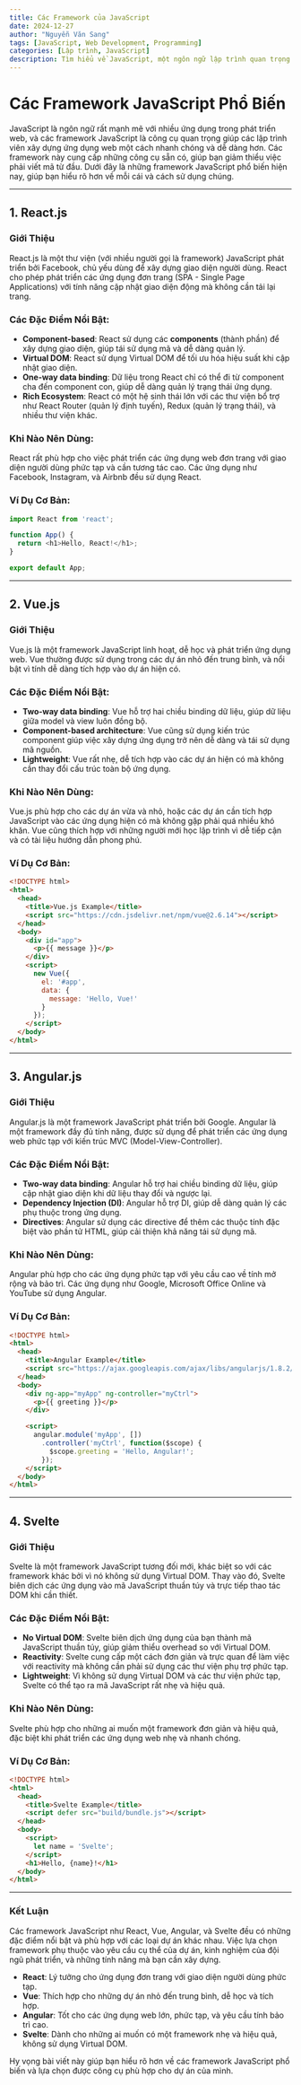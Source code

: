 ```yaml
---
title: Các Framework của JavaScript
date: 2024-12-27
author: "Nguyễn Văn Sang"
tags: [JavaScript, Web Development, Programming]
categories: [Lập trình, JavaScript]
description: Tìm hiểu về JavaScript, một ngôn ngữ lập trình quan trọng trong phát triển web hiện đại.
---
```

# Các Framework JavaScript Phổ Biến

JavaScript là ngôn ngữ rất mạnh mẽ với nhiều ứng dụng trong phát triển web, và các framework JavaScript là công cụ quan trọng giúp các lập trình viên xây dựng ứng dụng web một cách nhanh chóng và dễ dàng hơn. Các framework này cung cấp những công cụ sẵn có, giúp bạn giảm thiểu việc phải viết mã từ đầu. Dưới đây là những framework JavaScript phổ biến hiện nay, giúp bạn hiểu rõ hơn về mỗi cái và cách sử dụng chúng.

---

## 1. React.js

### Giới Thiệu
React.js là một thư viện (với nhiều người gọi là framework) JavaScript phát triển bởi Facebook, chủ yếu dùng để xây dựng giao diện người dùng. React cho phép phát triển các ứng dụng đơn trang (SPA - Single Page Applications) với tính năng cập nhật giao diện động mà không cần tải lại trang.

### Các Đặc Điểm Nổi Bật:
- **Component-based**: React sử dụng các **components** (thành phần) để xây dựng giao diện, giúp tái sử dụng mã và dễ dàng quản lý.
- **Virtual DOM**: React sử dụng Virtual DOM để tối ưu hóa hiệu suất khi cập nhật giao diện.
- **One-way data binding**: Dữ liệu trong React chỉ có thể đi từ component cha đến component con, giúp dễ dàng quản lý trạng thái ứng dụng.
- **Rich Ecosystem**: React có một hệ sinh thái lớn với các thư viện bổ trợ như React Router (quản lý định tuyến), Redux (quản lý trạng thái), và nhiều thư viện khác.

### Khi Nào Nên Dùng:
React rất phù hợp cho việc phát triển các ứng dụng web đơn trang với giao diện người dùng phức tạp và cần tương tác cao. Các ứng dụng như Facebook, Instagram, và Airbnb đều sử dụng React.

### Ví Dụ Cơ Bản:
```js
import React from 'react';

function App() {
  return <h1>Hello, React!</h1>;
}

export default App;
```

---

## 2. Vue.js

### Giới Thiệu
Vue.js là một framework JavaScript linh hoạt, dễ học và phát triển ứng dụng web. Vue thường được sử dụng trong các dự án nhỏ đến trung bình, và nổi bật vì tính dễ dàng tích hợp vào dự án hiện có.

### Các Đặc Điểm Nổi Bật:
- **Two-way data binding**: Vue hỗ trợ hai chiều binding dữ liệu, giúp dữ liệu giữa model và view luôn đồng bộ.
- **Component-based architecture**: Vue cũng sử dụng kiến trúc component giúp việc xây dựng ứng dụng trở nên dễ dàng và tái sử dụng mã nguồn.
- **Lightweight**: Vue rất nhẹ, dễ tích hợp vào các dự án hiện có mà không cần thay đổi cấu trúc toàn bộ ứng dụng.

### Khi Nào Nên Dùng:
Vue.js phù hợp cho các dự án vừa và nhỏ, hoặc các dự án cần tích hợp JavaScript vào các ứng dụng hiện có mà không gặp phải quá nhiều khó khăn. Vue cũng thích hợp với những người mới học lập trình vì dễ tiếp cận và có tài liệu hướng dẫn phong phú.

### Ví Dụ Cơ Bản:
```html
<!DOCTYPE html>
<html>
  <head>
    <title>Vue.js Example</title>
    <script src="https://cdn.jsdelivr.net/npm/vue@2.6.14"></script>
  </head>
  <body>
    <div id="app">
      <p>{{ message }}</p>
    </div>
    <script>
      new Vue({
        el: '#app',
        data: {
          message: 'Hello, Vue!'
        }
      });
    </script>
  </body>
</html>
```

---

## 3. Angular.js

### Giới Thiệu
Angular.js là một framework JavaScript phát triển bởi Google. Angular là một framework đầy đủ tính năng, được sử dụng để phát triển các ứng dụng web phức tạp với kiến trúc MVC (Model-View-Controller).

### Các Đặc Điểm Nổi Bật:
- **Two-way data binding**: Angular hỗ trợ hai chiều binding dữ liệu, giúp cập nhật giao diện khi dữ liệu thay đổi và ngược lại.
- **Dependency Injection (DI)**: Angular hỗ trợ DI, giúp dễ dàng quản lý các phụ thuộc trong ứng dụng.
- **Directives**: Angular sử dụng các directive để thêm các thuộc tính đặc biệt vào phần tử HTML, giúp cải thiện khả năng tái sử dụng mã.

### Khi Nào Nên Dùng:
Angular phù hợp cho các ứng dụng phức tạp với yêu cầu cao về tính mở rộng và bảo trì. Các ứng dụng như Google, Microsoft Office Online và YouTube sử dụng Angular.

### Ví Dụ Cơ Bản:
```html
<!DOCTYPE html>
<html>
  <head>
    <title>Angular Example</title>
    <script src="https://ajax.googleapis.com/ajax/libs/angularjs/1.8.2/angular.min.js"></script>
  </head>
  <body>
    <div ng-app="myApp" ng-controller="myCtrl">
      <p>{{ greeting }}</p>
    </div>

    <script>
      angular.module('myApp', [])
        .controller('myCtrl', function($scope) {
          $scope.greeting = 'Hello, Angular!';
        });
    </script>
  </body>
</html>
```

---

## 4. Svelte

### Giới Thiệu
Svelte là một framework JavaScript tương đối mới, khác biệt so với các framework khác bởi vì nó không sử dụng Virtual DOM. Thay vào đó, Svelte biên dịch các ứng dụng vào mã JavaScript thuần túy và trực tiếp thao tác DOM khi cần thiết.

### Các Đặc Điểm Nổi Bật:
- **No Virtual DOM**: Svelte biên dịch ứng dụng của bạn thành mã JavaScript thuần túy, giúp giảm thiểu overhead so với Virtual DOM.
- **Reactivity**: Svelte cung cấp một cách đơn giản và trực quan để làm việc với reactivity mà không cần phải sử dụng các thư viện phụ trợ phức tạp.
- **Lightweight**: Vì không sử dụng Virtual DOM và các thư viện phức tạp, Svelte có thể tạo ra mã JavaScript rất nhẹ và hiệu quả.

### Khi Nào Nên Dùng:
Svelte phù hợp cho những ai muốn một framework đơn giản và hiệu quả, đặc biệt khi phát triển các ứng dụng web nhẹ và nhanh chóng.

### Ví Dụ Cơ Bản:
```html
<!DOCTYPE html>
<html>
  <head>
    <title>Svelte Example</title>
    <script defer src="build/bundle.js"></script>
  </head>
  <body>
    <script>
      let name = 'Svelte';
    </script>
    <h1>Hello, {name}!</h1>
  </body>
</html>
```

---

### Kết Luận

Các framework JavaScript như React, Vue, Angular, và Svelte đều có những đặc điểm nổi bật và phù hợp với các loại dự án khác nhau. Việc lựa chọn framework phụ thuộc vào yêu cầu cụ thể của dự án, kinh nghiệm của đội ngũ phát triển, và những tính năng mà bạn cần xây dựng.

- **React**: Lý tưởng cho ứng dụng đơn trang với giao diện người dùng phức tạp.
- **Vue**: Thích hợp cho những dự án nhỏ đến trung bình, dễ học và tích hợp.
- **Angular**: Tốt cho các ứng dụng web lớn, phức tạp, và yêu cầu tính bảo trì cao.
- **Svelte**: Dành cho những ai muốn có một framework nhẹ và hiệu quả, không sử dụng Virtual DOM.

Hy vọng bài viết này giúp bạn hiểu rõ hơn về các framework JavaScript phổ biến và lựa chọn được công cụ phù hợp cho dự án của mình.
